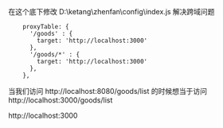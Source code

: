 在这个底下修改
D:\ketang\zhenfan\config\index.js
解决跨域问题

```
    proxyTable: {
      '/goods' : {
        target: 'http://localhost:3000'
      },
      '/goods/*' : {
        target: 'http://localhost:3000'
      },
    },
```
当我们访问 http://localhost:8080/goods/list
的时候想当于访问
http://localhost:3000/goods/list

http://localhost:3000